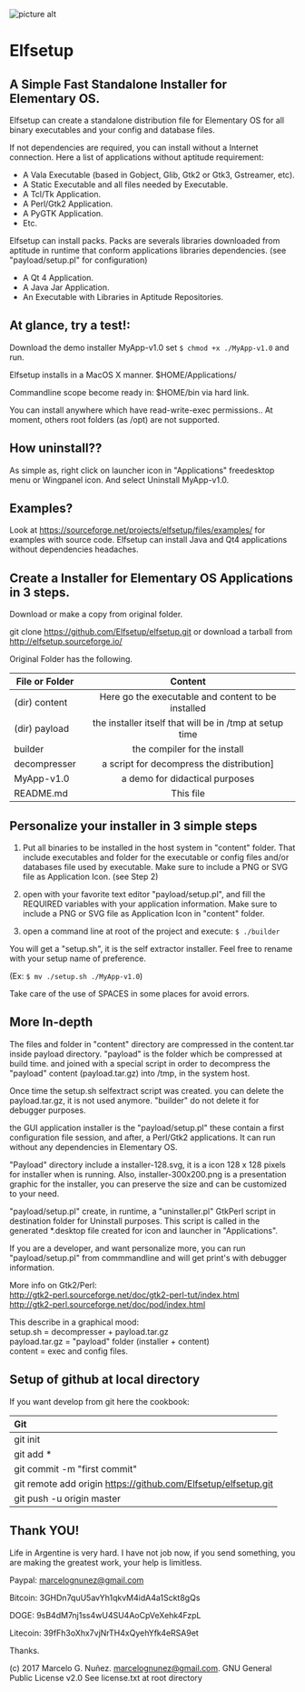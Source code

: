 

![picture alt](http://a.fsdn.com/con/app/proj/elfsetup/screenshots/elfsetup.png "Elfsetup")

Elfsetup
=================================

A Simple Fast Standalone Installer for Elementary OS.
-----------------------------------------------------

Elfsetup can create a standalone distribution file
for Elementary OS for all binary executables and your
config and database files.

If not dependencies are required, you can install without a Internet connection.
Here a list of applications without aptitude requirement:
- A Vala Executable (based in Gobject, Glib, Gtk2 or Gtk3, Gstreamer, etc).
- A Static Executable and all files needed by Executable.
- A Tcl/Tk Application.
- A Perl/Gtk2 Application.
- A PyGTK Application.
- Etc.

Elfsetup can install packs. Packs are severals libraries downloaded from aptitude
in runtime that conform applications libraries dependencies.
(see "payload/setup.pl" for configuration)

- A Qt 4 Application. 
- A Java Jar Application. 
- An Executable with Libraries in Aptitude Repositories. 


At glance, try a test!:
---------------------------
Download the demo installer MyApp-v1.0
set
`$ chmod +x ./MyApp-v1.0`
and run.

Elfsetup installs in a MacOS X manner.
$HOME/Applications/

Commandline scope become ready in:
$HOME/bin via hard link.

You can install anywhere which have read-write-exec permissions..
At moment, others root folders (as /opt)
are not supported.


How uninstall??
----------------
As simple as, right click on launcher icon in "Applications" freedesktop menu or Wingpanel icon.
And select Uninstall MyApp-v1.0.

Examples?
----------
Look at https://sourceforge.net/projects/elfsetup/files/examples/
for examples with source code.
Elfsetup can install Java and Qt4 applications without dependencies headaches.


Create a Installer for Elementary OS Applications in 3 steps.
---------------------------------------------------------------

Download or make a copy from original folder.

git clone https://github.com/Elfsetup/elfsetup.git
or download a tarball from http://elfsetup.sourceforge.io/

Original Folder has the following.

| File or Folder	| Content |
| ---------------------	|:-------------:|
| (dir) content      	| Here go the executable and content to be installed |
| (dir) payload     	| the installer itself that will be in /tmp at setup time |
| builder	 	| the compiler for the install |
| decompresser		| a script for decompress the distribution] |
| MyApp-v1.0		| a demo for didactical purposes |
| README.md		| This file |



Personalize your installer in 3 simple steps
-----------------------------------------------
1) Put all binaries to be installed in the host system
in "content" folder. That include executables and folder for the executable
or config files and/or databases file used by executable.
Make sure to include a PNG or SVG file as Application Icon. (see Step 2)

2) open with your favorite text editor "payload/setup.pl", and fill
the REQUIRED variables with your application information.
Make sure to include a PNG or SVG file as Application Icon in "content" folder.

3) open a command line at root of the project and execute:
`$ ./builder`

You will get a "setup.sh", it is the self extractor installer.
Feel free to rename with your setup name of preference.

(Ex: `$ mv ./setup.sh ./MyApp-v1.0`)

Take care of the use of SPACES in some places for avoid errors.


More In-depth
-----------------------------------------------------

The files and folder in "content" directory are compressed
in the content.tar inside payload directory.
"payload" is the folder which be compressed at build time.
and joined with a special script in order to decompress
the "payload" content (payload.tar.gz) into /tmp, in the system host.

Once time the setup.sh selfextract script was created.
you can delete the payload.tar.gz, it is not used anymore.
"builder" do not delete it for debugger purposes.

the GUI application installer is the "payload/setup.pl"
these contain a first configuration file session, and
after, a Perl/Gtk2 applications. It can run without
any dependencies in Elementary OS.

"Payload" directory include a installer-128.svg, it is
a icon 128 x 128 pixels for installer when is running.
Also, installer-300x200.png is a presentation graphic
for the installer, you can preserve the size
and can be customized to your need.

"payload/setup.pl" create, in runtime, a "uninstaller.pl"
GtkPerl script in destination folder for Uninstall
purposes. This script is called in the generated *.desktop
file created for icon and launcher in "Applications".

If you are a developer, and want personalize more,
you can run "payload/setup.pl" from commmandline
and will get print's with debugger information.

More info on Gtk2/Perl:  
http://gtk2-perl.sourceforge.net/doc/gtk2-perl-tut/index.html  
http://gtk2-perl.sourceforge.net/doc/pod/index.html  


This describe in a graphical mood:  
setup.sh = decompresser + payload.tar.gz  
payload.tar.gz = "payload" folder (installer + content)  
content = exec and config files.  



Setup of github at local directory
------------------------------------
If you want develop from git here the cookbook:

|Git     |
|:-------|
|git init|
|git add *|
|git commit -m "first commit"|
|git remote add origin https://github.com/Elfsetup/elfsetup.git|
|git push -u origin master|


Thank YOU!
--------------

Life in Argentine is very hard. I have not job now, if you
send something, you are making the greatest work, your help is limitless.

Paypal: marcelognunez@gmail.com

Bitcoin: 3GHDn7quU5avYh1qkvM4idA4a1Sckt8gQs

DOGE: 9sB4dM7nj1ss4wU4SU4AoCpVeXehk4FzpL

Litecoin: 39fFh3oXhx7vjNrTH4xQyehYfk4eRSA9et

Thanks.

(c) 2017 Marcelo G. Nuñez. <marcelognunez@gmail.com>. GNU General Public License v2.0
See license.txt at root directory

